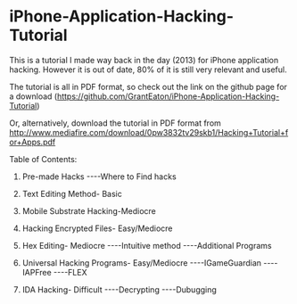 # iPhone-Application-Hacking-Tutorial
This is a tutorial I made way back in the day (2013) for iPhone application hacking. However it is out of date, 80% of it is still very relevant and useful.

The tutorial is all in PDF format, so check out the link on the github page for a download (https://github.com/GrantEaton/iPhone-Application-Hacking-Tutorial) 

Or, alternatively, download the tutorial in PDF format from http://www.mediafire.com/download/0pw3832tv29skb1/Hacking+Tutorial+for+Apps.pdf

Table of Contents: 

1. Pre-made Hacks 
----Where to Find hacks 

2. Text Editing Method- Basic
3. Mobile Substrate Hacking-Mediocre 
4. Hacking Encrypted Files- Easy/Mediocre 
5. Hex Editing- Mediocre 
----Intuitive method 
----Additional Programs 

6. Universal Hacking Programs- Easy/Mediocre 
----IGameGuardian 
----IAPFree ----FLEX 

7. IDA Hacking- Difficult 
----Decrypting 
----Dubugging 
